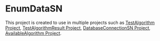 # EnumDataSN
This project is created to use in multiple projects such as  [TestAlgorithm Project](https://github.com/AhmetEminSaglik/TestAlgorithm),
[TestAlgorithmResult Project](https://github.com/AhmetEminSaglik/TestAlgorithmResult), [DatabaseConnectionSN Project](https://github.com/AhmetEminSaglik/DatabaseConnectionSN), [AvailableAlgorithm Project](https://github.com/AhmetEminSaglik/AvailableAlgorithm).
